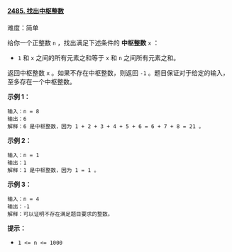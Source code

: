 #### [2485\. 找出中枢整数](https://leetcode.cn/problems/find-the-pivot-integer/)

难度：简单

给你一个正整数 `n` ，找出满足下述条件的 **中枢整数** `x` ：

-   `1` 和 `x` 之间的所有元素之和等于 `x` 和 `n` 之间所有元素之和。

返回中枢整数 `x` 。如果不存在中枢整数，则返回 `-1` 。题目保证对于给定的输入，至多存在一个中枢整数。

**示例 1：**

```
输入：n = 8
输出：6
解释：6 是中枢整数，因为 1 + 2 + 3 + 4 + 5 + 6 = 6 + 7 + 8 = 21 。
```

**示例 2：**

```
输入：n = 1
输出：1
解释：1 是中枢整数，因为 1 = 1 。
```

**示例 3：**

```
输入：n = 4
输出：-1
解释：可以证明不存在满足题目要求的整数。
```

**提示：**

-   `1 <= n <= 1000`
